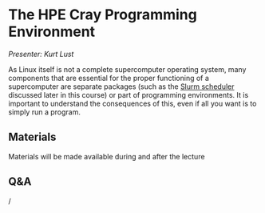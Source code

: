 # The HPE Cray Programming Environment

*Presenter: Kurt Lust*

As Linux itself is not a complete supercomputer operating system, many components
that are essential for the proper functioning of a supercomputer are separate packages
(such as the [Slurm scheduler](M07-Slurm.md) discussed later in this course) or part 
of programming environments. 
It is important to understand the consequences of this, even if all you want is to simply
run a program.


## Materials

Materials will be made available during and after the lecture

<!--
<video src="https://462000265.lumidata.eu/2day-20241210/recordings/02-CPE.mp4" controls="controls">
</video>
-->

<!--
-   A video recording will follow.

-   [Slides](https://462000265.lumidata.eu/2day-20241210/files/LUMI-2day-20241210-02-CPE.pdf)

-   [Course notes](02-CPE.md)

-   [Exercises](E02-CPE.md)
-->


## Q&A

/

